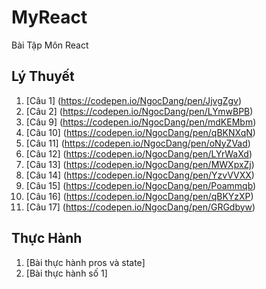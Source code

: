 # MyReact
Bài Tập Môn React
## Lý Thuyết 
1. [Câu 1] (https://codepen.io/NgocDang/pen/JjvgZgv)
2. [Câu 2] (https://codepen.io/NgocDang/pen/LYmwBPB)
3. [Câu 9] (https://codepen.io/NgocDang/pen/mdKEMbm)
4. [Câu 10] (https://codepen.io/NgocDang/pen/qBKNXqN)
5. [Câu 11] (https://codepen.io/NgocDang/pen/oNyZVad)
6. [Câu 12] (https://codepen.io/NgocDang/pen/LYrWaXd)
7. [Câu 13] (https://codepen.io/NgocDang/pen/MWXpxZj)
8. [Câu 14] (https://codepen.io/NgocDang/pen/YzvVVXX)
9. [Câu 15] (https://codepen.io/NgocDang/pen/Poammqb)
10. [Câu 16] (https://codepen.io/NgocDang/pen/qBKYzXP)
11. [Câu 17] (https://codepen.io/NgocDang/pen/GRGdbyw)
## Thực Hành 
1. [Bài thực hành pros và state]
2. [Bài thực hành số 1]
